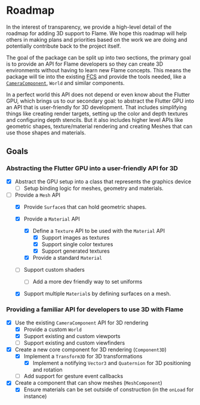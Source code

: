 # Roadmap

In the interest of transparency, we provide a high-level detail of the roadmap for adding 3D 
support to Flame. We hope this roadmap will help others in making plans and priorities based on the
work we are doing and potentially contribute back to the project itself.

The goal of the package can be split up into two sections, the primary goal is to provide an API for
Flame developers so they can create 3D environments without having to learn new Flame concepts. This
means the package will tie into the existing [FCS](https://docs.flame-engine.org/latest/flame/components.html#component)
and provide the tools needed, like a [`CameraComponent`](https://docs.flame-engine.org/latest/flame/camera_component.html), 
`World` and similar components. 

In a perfect world this API does not depend or even know about the Flutter GPU, which brings us 
to our secondary goal: to abstract the Flutter GPU into an API that is user-friendly for 3D 
development. That includes simplifying things like creating render targets, setting up the color 
and depth textures and configuring depth stencils. But it also includes higher level APIs like 
geometric shapes, texture/material rendering and creating Meshes that can use those shapes and 
materials.

## Goals

### Abstracting the Flutter GPU into a user-friendly API for 3D

- [x] Abstract the GPU setup into a class that represents the graphics device
  - [ ] Setup binding logic for meshes, geometry and materials.
- [ ] Provide a `Mesh` API
  - [x] Provide `Surface`s that can hold geometric shapes.
  - [x] Provide a `Material` API
    - [x] Define a `Texture` API to be used with the `Material` API
      - [x] Support images as textures
      - [x] Support single color textures
      - [x] Support generated textures
    - [x] Provide a standard `Material`
  - [ ] Support custom shaders
    - [ ] Add a more dev friendly way to set uniforms
  - [x] Support multiple `Material`s by defining surfaces on a mesh.


### Providing a familiar API for developers to use 3D with Flame

- [x] Use the existing `CameraComponent` API for 3D rendering
  - [x] Provide a custom `World`
  - [x] Support existing and custom viewports
  - [ ] Support existing and custom viewfinders
- [x] Create a new core component for 3D rendering (`Component3D`)
  - [x] Implement a `Transform3D` for 3D transformations
    - [x] Implement a notifying `Vector3` and `Quaternion` for 3D positioning and rotation
  - [ ] Add support for gesture event callbacks
- [x] Create a component that can show meshes (`MeshComponent`)
  - [x] Ensure materials can be set outside of construction (in the `onLoad` for instance)